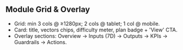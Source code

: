 ## Module Grid & Overlay
- Grid: min 3 cols @ ≥1280px; 2 cols @ tablet; 1 col @ mobile.
- Card: title, vectors chips, difficulty meter, plan badge + 'View' CTA.
- Overlay sections: Overview → Inputs (7D) → Outputs → KPIs → Guardrails → Actions.
